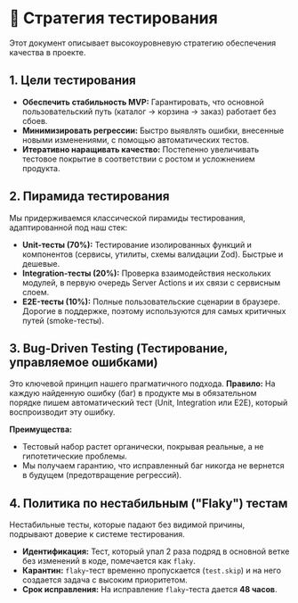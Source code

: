 # 🎯 Стратегия тестирования

Этот документ описывает высокоуровневую стратегию обеспечения качества в проекте.

## 1. Цели тестирования

-   **Обеспечить стабильность MVP:** Гарантировать, что основной пользовательский путь (каталог -> корзина -> заказ) работает без сбоев.
-   **Минимизировать регрессии:** Быстро выявлять ошибки, внесенные новыми изменениями, с помощью автоматических тестов.
-   **Итеративно наращивать качество:** Постепенно увеличивать тестовое покрытие в соответствии с ростом и усложнением продукта.

## 2. Пирамида тестирования

Мы придерживаемся классической пирамиды тестирования, адаптированной под наш стек:

-   **Unit-тесты (70%):** Тестирование изолированных функций и компонентов (сервисы, утилиты, схемы валидации Zod). Быстрые и дешевые.
-   **Integration-тесты (20%):** Проверка взаимодействия нескольких модулей, в первую очередь Server Actions и их связи с сервисным слоем.
-   **E2E-тесты (10%):** Полные пользовательские сценарии в браузере. Дорогие в поддержке, поэтому используются для самых критичных путей (smoke-тесты).

## 3. Bug-Driven Testing (Тестирование, управляемое ошибками)

Это ключевой принцип нашего прагматичного подхода.
**Правило:** На каждую найденную ошибку (баг) в продукте мы в обязательном порядке пишем автоматический тест (Unit, Integration или E2E), который воспроизводит эту ошибку.

**Преимущества:**
-   Тестовый набор растет органически, покрывая реальные, а не гипотетические проблемы.
-   Мы получаем гарантию, что исправленный баг никогда не вернется в будущем (предотвращение регрессий).

## 4. Политика по нестабильным ("Flaky") тестам

Нестабильные тесты, которые падают без видимой причины, подрывают доверие к системе тестирования.

-   **Идентификация:** Тест, который упал 2 раза подряд в основной ветке без изменений в коде, помечается как `flaky`.
-   **Карантин:** `flaky`-тест временно пропускается (`test.skip`) и на него создается задача с высоким приоритетом.
-   **Срок исправления:** На исправление `flaky`-теста дается **48 часов**.